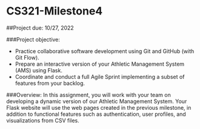 # CS321-Milestone4
##Project due: 10/27, 2022

###Project objective:
- Practice collaborative software development using Git and GitHub (with Git Flow).
- Prepare an interactive version of your Athletic Management System (AMS) using Flask.
- Coordinate and conduct a full Agile Sprint implementing a subset of features from your backlog.

###Overview:
In this assignment, you will work with your team on developing a dynamic version of our Athletic Management System.  Your Flask website will use the web pages created in the previous milestone, in addition to functional features such as authentication, user profiles, and visualizations from CSV files.  
